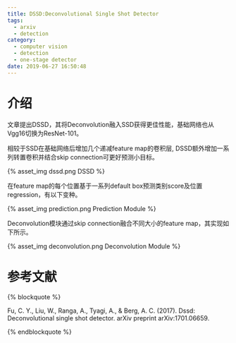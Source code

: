 ```yaml
---
title: DSSD:Deconvolutional Single Shot Detector
tags:
  - arxiv
  - detection
category:
  - computer vision
  - detection
  - one-stage detector
date: 2019-06-27 16:50:48
---
```


# 介绍

文章提出DSSD，其将Deconvolution融入SSD获得更佳性能，基础网络也从Vgg16切换为ResNet-101。

相较于SSD在基础网络后增加几个递减feature map的卷积层, DSSD额外增加一系列转置卷积并结合skip connection可更好预测小目标。

{% asset_img dssd.png DSSD %}

在feature map的每个位置基于一系列default box预测类别score及位置regression，有以下变种。

{% asset_img prediction.png Prediction Module %}

Deconvolution模块通过skip connection融合不同大小的feature map，其实现如下所示。

{% asset_img deconvolution.png Deconvolution Module %}

# 参考文献

{% blockquote %}

Fu, C. Y., Liu, W., Ranga, A., Tyagi, A., & Berg, A. C. (2017). Dssd: Deconvolutional single shot detector. arXiv preprint arXiv:1701.06659.

{% endblockquote %}
